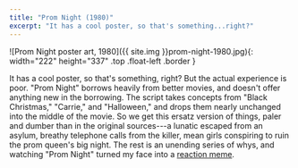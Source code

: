 ```yaml
---
title: "Prom Night (1980)"
excerpt: "It has a cool poster, so that's something...right?"
---
```


![Prom Night poster art, 1980]({{ site.img }}prom-night-1980.jpg){: width="222" height="337" .top .float-left .border }

It has a cool poster, so that's something, right? But the actual experience is poor. "Prom Night" borrows heavily from better movies, and doesn't offer anything new in the borrowing. The script takes concepts from "Black Christmas," "Carrie," and "Halloween," and drops them nearly unchanged into the middle of the movie. So we get this ersatz version of things, paler and dumber than in the original sources---a lunatic escaped from an asylum, breathy telephone calls from the killer, mean girls conspiring to ruin the prom queen's big night. The rest is an unending series of whys, and watching "Prom Night" turned my face into a [reaction meme](https://duckduckgo.com/?q=Confused+Reporter+Jonathan+Swan&iax=images&ia=images).

